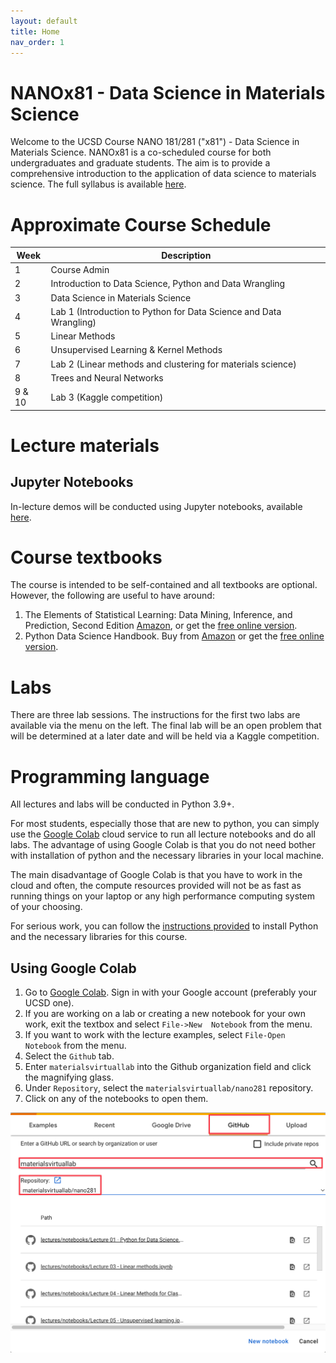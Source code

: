 ```yaml
---
layout: default
title: Home
nav_order: 1
---
```


# NANOx81 - Data Science in Materials Science

Welcome to the UCSD Course NANO 181/281 ("x81") - Data Science in Materials Science. NANOx81 is a co-scheduled 
course for both undergraduates and graduate students. The aim is to provide a comprehensive introduction to the 
application of data science to materials science. The full syllabus is available [here](syllabus).

# Approximate Course Schedule

| Week   | Description                                                        |
|--------|--------------------------------------------------------------------|
| 1      | Course Admin                                                       |
| 2      | Introduction to Data Science, Python and Data Wrangling            |
| 3      | Data Science in Materials Science                                  |
| 4      | Lab 1 (Introduction to Python for Data Science and Data Wrangling) | 
| 5      | Linear Methods                                                     | 
| 6      | Unsupervised Learning & Kernel Methods                             | 
| 7      | Lab 2 (Linear methods and clustering for materials science)        |
| 8      | Trees and Neural Networks                                          |       
| 9 & 10 | Lab 3 (Kaggle competition)                                         |

# Lecture materials

[//]: # (## Slides)

[//]: # ()
[//]: # (1. [Course Admin]&#40;assets%2Fslides%2F00-Course_Admin.pdf&#41; <a href="https://youtu.be/sUZzoxZPOso"><img src="assets/youtube.png" alt="YouTube Video" width="20"/></a>)

[//]: # (2. [Python for Data Science]&#40;assets%2Fslides%2F01-Python_for_Data_Science.pdf&#41; <a href="https://youtu.be/4KO45XflPB0"><img src="assets/youtube.png" alt="YouTube Video" width="20"/></a>)

[//]: # (3. [Data Science in Materials Science]&#40;assets%2Fslides%2F02-Introduction_to_Data_Science_in_Materials_Science.pdf&#41; <a href="https://youtu.be/lCrOzPElNQ0"><img src="assets/youtube.png" alt="YouTube Video" width="20"/></a>)

[//]: # (4. [Linear Methods]&#40;assets%2Fslides%2F03-Linear_Methods.pdf&#41;  <a href="https://youtu.be/Kl-X9nq92sg"><img src="assets/youtube.png" alt="YouTube Video" width="20"/></a>)

[//]: # (5. [Improving and extending linear models]&#40;assets%2Fslides%2F04-Improving_and_extending_linear_models.pdf&#41; <a href="https://youtu.be/bjLn2y8350o"><img src="assets/youtube.png" alt="YouTube Video" width="20"/></a>)

[//]: # (6. [Linear Classification]&#40;assets%2Fslides%2F05-Linear_Classification.pdf&#41; <a href="https://youtu.be/VTcgACBUUYE"><img src="assets/youtube.png" alt="YouTube Video" width="20"/></a>)

[//]: # (7. [Unsupervised Learning]&#40;assets%2Fslides%2F06-Unsupervised_Learning.pdf&#41; <a href="https://youtu.be/eRI8QLCvE6o"><img src="assets/youtube.png" alt="YouTube Video" width="20"/></a>)

[//]: # (8. [Kernel Regression]&#40;assets%2Fslides%2F07-Kernel_Regression.pdf&#41; <a href="https://youtu.be/WJtI_jyYUKw"><img src="assets/youtube.png" alt="YouTube Video" width="20"/></a>)

[//]: # (9. [Generalized Additive Models and Trees]&#40;assets%2Fslides%2F08-Generalized_Additive_Models_and_Trees.pdf&#41; <a href="https://youtu.be/NfksZnuGfu4"><img src="assets/youtube.png" alt="YouTube Video" width="20"/></a>)

[//]: # (10. [Neural Networks]&#40;assets%2Fslides%2F09-Neural_Networks.pdf&#41;<a href="https://youtu.be/zSNe557lhR0"><img src="assets/youtube.png" alt="YouTube Video" width="20"/></a>)


## Jupyter Notebooks

In-lecture demos will be conducted using Jupyter notebooks, available [here](https://github.com/materialsvirtuallab/nano281/tree/master/lectures/notebooks).

# Course textbooks

The course is intended to be self-contained and all textbooks are optional.
However, the following are useful to have around:

1. The Elements of Statistical Learning: Data Mining, Inference, and Prediction, Second Edition
   [Amazon](https://www.amazon.com/dp/0387848576/ref=cm_sw_em_r_mt_dp_U_Z8r8DbR3HMYRE),
   or get the [free online version](https://web.stanford.edu/~hastie/Papers/ESLII.pdf).
2. Python Data Science Handbook. Buy from [Amazon](https://www.amazon.com/gp/product/1491912057/ref=ppx_yo_dt_b_asin_title_o00_s00?ie=UTF8&psc=1) 
   or get the [free online version](https://jakevdp.github.io/PythonDataScienceHandbook/).

# Labs

There are three lab sessions. The instructions for the first two labs are available via the menu on the left. The 
final lab will be an open problem that will be determined at a later date and will be held via a Kaggle competition.

# Programming language

All lectures and labs will be conducted in Python 3.9+. 

For most students, especially those that are new to python, you can simply use the [Google Colab] cloud service to 
run all lecture notebooks and do all labs. The advantage of using Google Colab is that you do not need bother with 
installation of python and the necessary libraries in your local machine. 

The main disadvantage of Google Colab is that you have to work in the cloud and often, the compute resources 
provided will not be as fast as running things on your laptop or any high performance computing system of your 
choosing. 

For serious work, you can follow the [instructions provided](setup) to install Python and 
the necessary libraries for this course.

## Using Google Colab

1. Go to [Google Colab]. Sign in with your Google account (preferably your UCSD one).
2. If you are working on a lab or creating a new notebook for your own work, exit the textbox and select `File->New 
   Notebook` from the menu.
3. If you want to work with the lecture examples, select `File-Open Notebook` from the menu.
4. Select the `Github` tab.
5. Enter `materialsvirtuallab` into the Github organization field and click the magnifying glass.
6. Under `Repository`, select the `materialsvirtuallab/nano281` repository.
7. Click on any of the notebooks to open them.

![Google Colab](assets/colab.png)

[Google Colab]: https://colab.research.google.com/